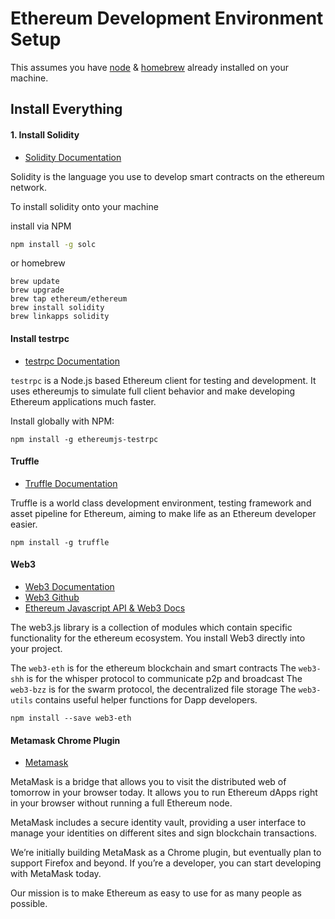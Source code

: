 # Ethereum Development Environment Setup


This assumes you have [node](https://nodejs.org/en/) & [homebrew](https://brew.sh/) already installed on your machine.

## Install Everything

#### 1. Install Solidity

- [Solidity Documentation](http://solidity.readthedocs.io/en/develop/installing-solidity.html)

Solidity is the language you use to develop smart contracts on the ethereum network.

To install solidity onto your machine

install via NPM
```bash
npm install -g solc
```

or homebrew
```
brew update
brew upgrade
brew tap ethereum/ethereum
brew install solidity
brew linkapps solidity
```


#### Install testrpc

- [testrpc Documentation](https://github.com/ethereumjs/testrpc)

`testrpc` is a Node.js based Ethereum client for testing and development. It uses ethereumjs to simulate full client behavior and make developing Ethereum applications much faster.

Install globally with NPM:
```
npm install -g ethereumjs-testrpc
```


#### Truffle

- [Truffle Documentation](http://truffleframework.com/docs/)

Truffle is a world class development environment, testing framework and asset pipeline for Ethereum, aiming to make life as an Ethereum developer easier.

```
npm install -g truffle
```


#### Web3

- [Web3 Documentation](https://web3js.readthedocs.io/en/1.0/getting-started.html)
- [Web3 Github](https://github.com/ethereum/web3.js/)
- [Ethereum Javascript API & Web3 Docs](https://github.com/ethereum/wiki/wiki/JavaScript-API)

The web3.js library is a collection of modules which contain specific functionality for the ethereum ecosystem. You install Web3 directly into your project.

The `web3-eth` is for the ethereum blockchain and smart contracts
The `web3-shh` is for the whisper protocol to communicate p2p and broadcast
The `web3-bzz` is for the swarm protocol, the decentralized file storage
The `web3-utils` contains useful helper functions for Dapp developers.

```
npm install --save web3-eth
```


#### Metamask Chrome Plugin

- [Metamask](https://metamask.io/)

MetaMask is a bridge that allows you to visit the distributed web of tomorrow in your browser today. It allows you to run Ethereum dApps right in your browser without running a full Ethereum node.

MetaMask includes a secure identity vault, providing a user interface to manage your identities on different sites and sign blockchain transactions.

We’re initially building MetaMask as a Chrome plugin, but eventually plan to support Firefox and beyond. If you’re a developer, you can start developing with MetaMask today.

Our mission is to make Ethereum as easy to use for as many people as possible.
